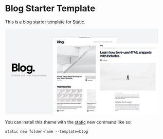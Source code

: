 # Blog Starter Template

This is a blog starter template for [Static](https://static.devdojo.com).

![Blog Starter Template Cover Photo](https://raw.githubusercontent.com/static-templates/blog/main/assets/images/cover.jpg)

You can install this theme with the [static](https://www.npmjs.com/package/@devdojo/static) new command like so:

```
static new folder-name --template=blog
```
